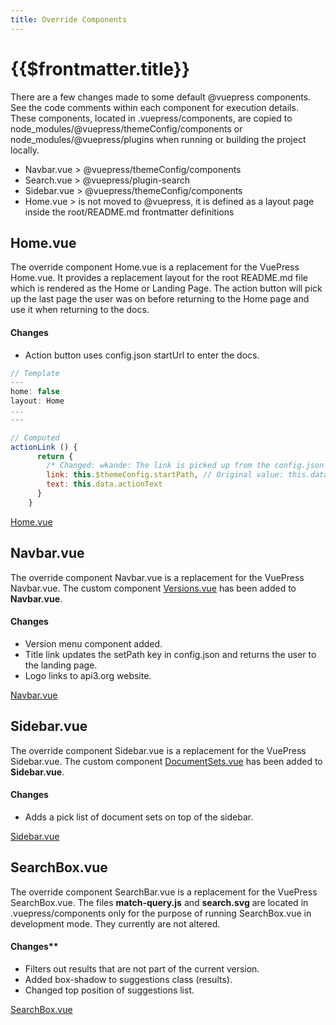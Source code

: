 ```yaml
---
title: Override Components
---
```


# {{$frontmatter.title}}

<TocHeader />
<TOC class="table-of-contents" :include-level="[2,3]" />

There are a few changes made to some default @vuepress components. See the code
comments within each component for execution details. These components, located
in .vuepress/components, are copied to
node_modules/@vuepress/themeConfig/components or node_modules/@vuepress/plugins
when running or building the project locally.

- Navbar.vue > @vuepress/themeConfig/components
- Search.vue > @vuepress/plugin-search
- Sidebar.vue > @vuepress/themeConfig/components
- Home.vue > is not moved to @vuepress, it is defined as a layout page inside
  the root/README.md frontmatter definitions

## Home.vue

The override component Home.vue is a replacement for the VuePress Home.vue. It
provides a replacement layout for the root README.md file which is rendered as
the Home or Landing Page. The action button will pick up the last page the user
was on before returning to the Home page and use it when returning to the docs.

#### Changes

- Action button uses config.json startUrl to enter the docs.

```js
// Template
---
home: false
layout: Home
...
---

// Computed
actionLink () {
      return {
        /* Changed: wkande: The link is picked up from the config.json file which is set by the title in the Navbar. */
        link: this.$themeConfig.startPath, // Original value: this.data.actionLink,
        text: this.data.actionText
      }
    }
```

[Home.vue](https://github.com/api3dao/api3-docs/blob/stage/docs/.vuepress/components/Home.vue)

## Navbar.vue

The override component Navbar.vue is a replacement for the VuePress Navbar.vue.
The custom component
[Versions.vue](./custom-components.md#versions-vue-and-versionsmodal-vue) has
been added to **Navbar.vue**.

#### Changes

- Version menu component added.
- Title link updates the setPath key in config.json and returns the user to the
  landing page.
- Logo links to api3.org website.

[Navbar.vue](https://github.com/api3dao/api3-docs/blob/stage/docs/.vuepress/components/Navbar.vue)

## Sidebar.vue

The override component Sidebar.vue is a replacement for the VuePress
Sidebar.vue. The custom component
[DocumentSets.vue](./custom-components.md#documentsets-vue) has been added to
**Sidebar.vue**.

#### Changes

- Adds a pick list of document sets on top of the sidebar.

[Sidebar.vue](https://github.com/api3dao/api3-docs/blob/stage/docs/.vuepress/components/Sidebar.vue)

## SearchBox.vue

The override component SearchBar.vue is a replacement for the VuePress
SearchBox.vue. The files **match-query.js** and **search.svg** are located in
.vuepress/components only for the purpose of running SearchBox.vue in
development mode. They currently are not altered.

#### Changes\*\*

- Filters out results that are not part of the current version.
- Added box-shadow to suggestions class (results).
- Changed top position of suggestions list.

[SearchBox.vue](https://github.com/api3dao/api3-docs/tree/main/docs/.vuepress/components/search)
